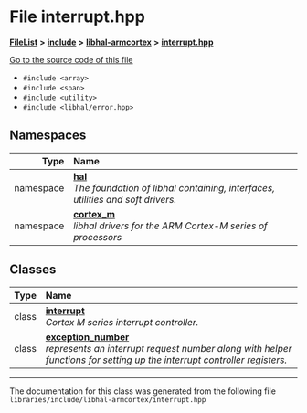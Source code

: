 

# File interrupt.hpp



[**FileList**](files.md) **>** [**include**](dir_cba0faac6e93618a6e2539705915bd70.md) **>** [**libhal-armcortex**](dir_b3459571a2adf19d50d3ad84e10dbc87.md) **>** [**interrupt.hpp**](interrupt_8hpp.md)

[Go to the source code of this file](interrupt_8hpp_source.md)



* `#include <array>`
* `#include <span>`
* `#include <utility>`
* `#include <libhal/error.hpp>`













## Namespaces

| Type | Name |
| ---: | :--- |
| namespace | [**hal**](namespacehal.md) <br>_The foundation of libhal containing, interfaces, utilities and soft drivers._  |
| namespace | [**cortex\_m**](namespacehal_1_1cortex__m.md) <br>_libhal drivers for the ARM Cortex-M series of processors_  |


## Classes

| Type | Name |
| ---: | :--- |
| class | [**interrupt**](classhal_1_1cortex__m_1_1interrupt.md) <br>_Cortex M series interrupt controller._  |
| class | [**exception\_number**](classhal_1_1cortex__m_1_1interrupt_1_1exception__number.md) <br>_represents an interrupt request number along with helper functions for setting up the interrupt controller registers._  |



















































------------------------------
The documentation for this class was generated from the following file `libraries/include/libhal-armcortex/interrupt.hpp`

